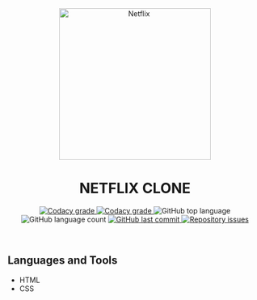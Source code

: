 <!-- PROJECT LOGO AND TITLE-->
<div align='center'>
  <img
    src="https://assets.stickpng.com/images/580b57fcd9996e24bc43c529.png"
    alt="Netflix"
    width="300px"
  />
</div>

<h1 align="center">
    NETFLIX CLONE
</h1>

<!-- PROJECT SHIELDS -->
<p align="center">
  <a href="https://app.codacy.com/app/mesquita09/netflix_clone?utm_source=github.com&utm_medium=referral&utm_content=mesquita09/netflix_clone&utm_campaign=Badge_Grade_Dashboard">
    <img alt="Codacy grade" src="https://api.codacy.com/project/badge/Grade/d20792ff896d4ab2981307d37e88c19f">
  </a>

  <a href="https://travis-ci.org/dbader/node-datadog-metrics">
    <img alt="Codacy grade" src="https://img.shields.io/travis/dbader/node-datadog-metrics/master.svg?style=flat-square">
  </a>

  <img alt="GitHub top language" src="https://img.shields.io/github/languages/top/mesquita09/netflix_clone.svg">

  <img alt="GitHub language count" src="https://img.shields.io/github/languages/count/mesquita09/netflix_clone.svg">

  <a href="https://github.com/mesquita09/netflix_clone/commits/master">
    <img alt="GitHub last commit" src="https://img.shields.io/github/last-commit/mesquita09/netflix_clone.svg">
  </a>

  <a href="https://github.com/mesquita09/netflix_clone/issues">
    <img alt="Repository issues" src="https://img.shields.io/github/issues/mesquita09/netflix_clone.svg">
  </a>
</p>

<br />

<!-- PROJECT DESCRIPTION -->

## Languages and Tools

- HTML
- CSS